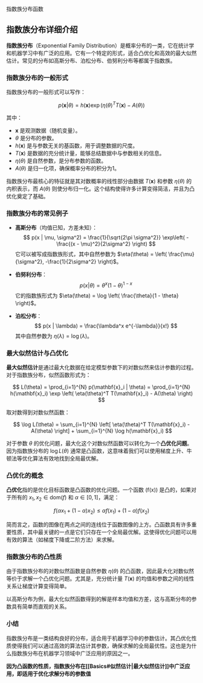 指数族分布函数

## 指数族分布详细介绍

**指数族分布**（Exponential Family Distribution）是概率分布的一类，它在统计学和机器学习中有广泛的应用。它有一个特定的形式，适合凸优化和高效的最大似然估计。常见的分布如高斯分布、泊松分布、伯努利分布等都属于指数族。

### 指数族分布的一般形式

指数族分布的一般形式可以写作：

$$
p(\mathbf{x} | \theta) = h(\mathbf{x}) \exp \left( \eta(\theta)^T T(\mathbf{x}) - A(\theta) \right)
$$

其中：
- $\mathbf{x}$ 是观测数据（随机变量）。
- $\theta$ 是分布的参数。
- $h(\mathbf{x})$ 是与参数无关的基函数，用于调整数据的尺度。
- $T(\mathbf{x})$ 是数据的充分统计量，能够总结数据中与参数相关的信息。
- $\eta(\theta)$ 是自然参数，是分布参数的函数。
- $A(\theta)$ 是归一化项，确保概率分布的积分为1。

指数族分布最核心的特征就是其对数概率的线性部分由数据 $T(\mathbf{x})$ 和参数 $\eta(\theta)$ 的内积表示，而 $A(\theta)$ 则使分布归一化。这个结构使得许多计算变得简洁，并且为凸优化奠定了基础。

### 指数族分布的常见例子

- **高斯分布**（均值已知，方差未知）：
  $$
  p(x | \mu, \sigma^2) = \frac{1}{\sqrt{2\pi \sigma^2}} \exp\left( -\frac{(x - \mu)^2}{2\sigma^2} \right)
  $$
  它可以被写成指数族形式，其中自然参数为 $\eta(\theta) = \left( \frac{\mu}{\sigma^2}, -\frac{1}{2\sigma^2} \right)$。

- **伯努利分布**：
  $$
  p(x | \theta) = \theta^x (1 - \theta)^{1 - x}
  $$
  它的指数族形式为 $\eta(\theta) = \log \left( \frac{\theta}{1 - \theta} \right)$。

- **泊松分布**：
  $$
  p(x | \lambda) = \frac{\lambda^x e^{-\lambda}}{x!}
  $$
  其中自然参数为 $\eta(\lambda) = \log(\lambda)$。

### 最大似然估计与凸优化

**最大似然估计**是通过最大化数据在给定模型参数下的对数似然来估计参数的过程。对于指数族分布，似然函数形式为：

$$
L(\theta) = \prod_{i=1}^{N} p(\mathbf{x}_i | \theta) = \prod_{i=1}^{N} h(\mathbf{x}_i) \exp \left( \eta(\theta)^T T(\mathbf{x}_i) - A(\theta) \right)
$$

取对数得到对数似然函数：

$$
\log L(\theta) = \sum_{i=1}^{N} \left[ \eta(\theta)^T T(\mathbf{x}_i) - A(\theta) \right] + \sum_{i=1}^{N} \log h(\mathbf{x}_i)
$$

对于参数 $\theta$ 的优化问题，最大化这个对数似然函数可以转化为一个**凸优化问题**。因为指数族分布的 $\log L(\theta)$ 通常是凸函数，这意味着我们可以使用梯度上升、牛顿法等优化算法有效地找到全局最优解。

### 凸优化的概念

**凸优化**指的是优化目标函数是凸函数的优化问题。一个函数 \(f(x)\) 是凸的，如果对于所有的 $x_1, x_2 \in \text{dom}(f)$ 和 $\alpha \in [0,1]$，满足：

$$
f(\alpha x_1 + (1 - \alpha) x_2) \leq \alpha f(x_1) + (1 - \alpha) f(x_2)
$$

简而言之，函数的图像在两点之间的连线位于函数图像的上方。凸函数具有许多重要性质，其中最关键的一点是它们只存在一个全局最优解。这使得优化问题可以用有效的算法（如梯度下降或二阶方法）来求解。

### 指数族分布的凸性质

由于指数族分布的对数似然函数是自然参数 $\eta(\theta)$ 的凸函数，因此最大化对数似然等价于求解一个凸优化问题。尤其是，充分统计量 $T(\mathbf{x})$ 的均值和参数之间的线性关系让梯度计算变得简单。

以高斯分布为例，最大化似然函数得到的解是样本均值和方差，这与高斯分布的参数具有简单而直观的关系。

### 小结

指数族分布是一类结构良好的分布，适合用于机器学习中的参数估计。其凸优化性质使得我们可以通过高效的算法估计其参数，确保求解的全局最优性。这也是为什么指数族分布在机器学习领域中广泛应用的原因之一。

**因为凸函数的性质，指数族分布在[[Basics#似然估计|最大似然估计]]中广泛应用，即适用于优化求解分布的参数值**
